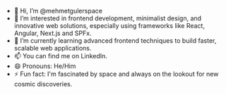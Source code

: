 - 👋 Hi, I’m @mehmetgulerspace
- 👀 I’m interested in frontend development, minimalist design, and innovative web solutions, especially using frameworks like React, Angular, Next.js and SPFx.
- 🌱 I’m currently learning advanced frontend techniques to build faster, scalable web applications.
- 📫 You can find me on LinkedIn.
- 😄 Pronouns: He/Him
- ⚡ Fun fact: I'm fascinated by space and always on the lookout for new cosmic discoveries.
